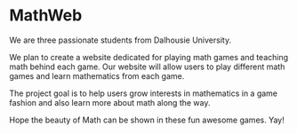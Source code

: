# MathWeb
We are three passionate students from Dalhousie University.

We plan to create a website dedicated for playing math games and teaching math behind each game. Our website will allow users to play different math games and learn mathematics from each game.

The project goal is to help users grow interests in mathematics in a game fashion and also learn more about math along the way.

Hope the beauty of Math can be shown in these fun awesome games. Yay!


